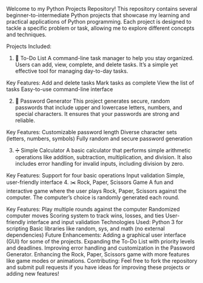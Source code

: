Welcome to my Python Projects Repository! This repository contains several beginner-to-intermediate Python projects that showcase my learning and practical applications of Python programming. Each project is designed to tackle a specific problem or task, allowing me to explore different concepts and techniques.

Projects Included:
1. 📝 To-Do List
A command-line task manager to help you stay organized. Users can add, view, complete, and delete tasks. It’s a simple yet effective tool for managing day-to-day tasks.

Key Features:
Add and delete tasks
Mark tasks as complete
View the list of tasks
Easy-to-use command-line interface

2. 🔑 Password Generator
This project generates secure, random passwords that include upper and lowercase letters, numbers, and special characters. It ensures that your passwords are strong and reliable.

Key Features:
Customizable password length
Diverse character sets (letters, numbers, symbols)
Fully random and secure password generation

3. ➗ Simple Calculator
A basic calculator that performs simple arithmetic operations like addition, subtraction, multiplication, and division. It also includes error handling for invalid inputs, including division by zero.

Key Features:
Support for four basic operations
Input validation
Simple, user-friendly interface
4. ✂️ Rock, Paper, Scissors Game
A fun and interactive game where the user plays Rock, Paper, Scissors against the computer. The computer’s choice is randomly generated each round.

Key Features:
Play multiple rounds against the computer
Randomized computer moves
Scoring system to track wins, losses, and ties
User-friendly interface and input validation
Technologies Used:
Python 3 for scripting
Basic libraries like random, sys, and math (no external dependencies)
Future Enhancements:
Adding a graphical user interface (GUI) for some of the projects.
Expanding the To-Do List with priority levels and deadlines.
Improving error handling and customization in the Password Generator.
Enhancing the Rock, Paper, Scissors game with more features like game modes or animations.
Contributing:
Feel free to fork the repository and submit pull requests if you have ideas for improving these projects or adding new features!
